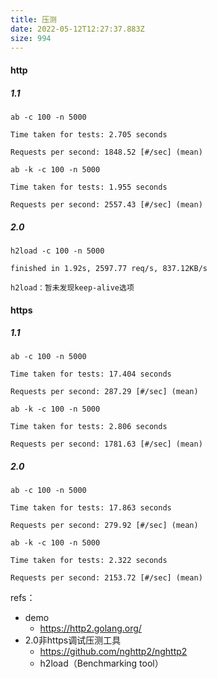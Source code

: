 ```yaml
---
title: 压测
date: 2022-05-12T12:27:37.883Z
size: 994
---
```

#### http

##### 1.1

```shell
ab -c 100 -n 5000

Time taken for tests: 2.705 seconds

Requests per second: 1848.52 [#/sec] (mean)

ab -k -c 100 -n 5000

Time taken for tests: 1.955 seconds

Requests per second: 2557.43 [#/sec] (mean)
```

##### 2.0

```shell
h2load -c 100 -n 5000

finished in 1.92s, 2597.77 req/s, 837.12KB/s

h2load：暂未发现keep-alive选项
```

#### https

##### 1.1

```shell
ab -c 100 -n 5000

Time taken for tests: 17.404 seconds

Requests per second: 287.29 [#/sec] (mean)

ab -k -c 100 -n 5000

Time taken for tests: 2.806 seconds

Requests per second: 1781.63 [#/sec] (mean)
```

##### 2.0

```shell
ab -c 100 -n 5000

Time taken for tests: 17.863 seconds

Requests per second: 279.92 [#/sec] (mean)

ab -k -c 100 -n 5000

Time taken for tests: 2.322 seconds

Requests per second: 2153.72 [#/sec] (mean)
```



refs：

- demo
  - https://http2.golang.org/
- 2.0非https调试压测工具
  - https://github.com/nghttp2/nghttp2
  - h2load（Benchmarking tool）
